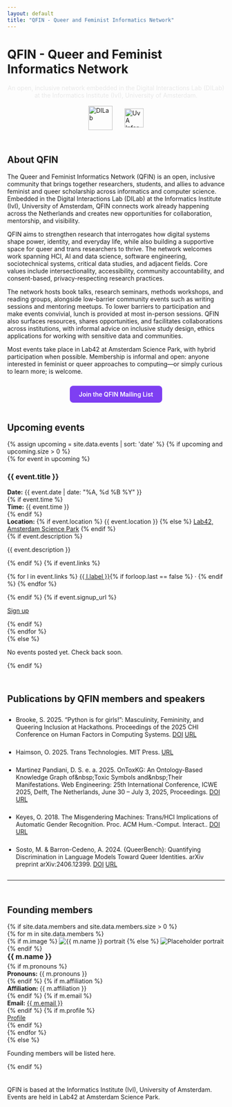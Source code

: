 ```yaml
---
layout: default
title: "QFIN - Queer and Feminist Informatics Network"
---
```


<link rel="stylesheet" href="{{ '/assets/css/custom.css' | relative_url }}">
<script src="{{ '/assets/js/bibtex.js' | relative_url }}"></script>

<!-- Page-specific styles (acts like head overrides) -->
<style>
  /* More breathing room between sections */
  .qfin-section { margin: 3.5rem 0 2.25rem !important; }

  /* Publications: no bold, indented list */
  .pub-list { margin: 0; padding-left: 1.25rem; }
  .pub-list li { padding: 0.6rem 0 0.9rem 0; }
  .pub-title, .pub-authors, .pub-venue { font-weight: 400 !important; }

  /* Default: publication links inherit text colour (not blue) */
  .pub-links a { color: inherit !important; text-decoration: underline; }

  /* Only DOI & URL are light blue */
  .pub-links a[data-accent="true"] { color: var(--blue) !important; }

  /* Side-by-side, centered logos */
  .logo-row {
    display:flex; justify-content:center; align-items:center;
    gap:28px; flex-wrap:wrap; margin: 1rem 0 2rem;
  }
  .logo-row img { display:block; height:56px; width:auto; }
  .logo-row img.logo-ivi { height:44px; } /* tweak the UvA/IvI mark size */
</style>

<!-- Title under the single header hero image -->
<h1 class="trans-title gradient">QFIN - Queer and Feminist Informatics Network</h1>
<p class="qfin-tagline" style="text-align:center; color:#e8e8e8;">
  An open, inclusive network embedded in the Digital Interactions Lab (DILab) at the Informatics Institute (IvI), University of Amsterdam.
</p>

<div class="qfin-wrap">

  <!-- DILab + IvI logos side by side -->
  <div class="logo-row">
    <img src="{{ '/assets/images/dilab-logo-white.png' | relative_url }}" alt="DILab">
    <img src="{{ '/assets/images/uva-ivi-white.png'    | relative_url }}" alt="UvA Informatics Institute" class="logo-ivi">
  </div>

  <!-- ABOUT -->
  <div class="qfin-section">
    <h2 style="color:var(--blue);">About QFIN</h2>
    <p class="qfin-subtle">
The Queer and Feminist Informatics Network (QFIN) is an open, inclusive community that brings together researchers, students, and allies to advance feminist and queer scholarship across informatics and computer science. Embedded in the Digital Interactions Lab (DILab) at the Informatics Institute (IvI), University of Amsterdam, QFIN connects work already happening across the Netherlands and creates new opportunities for collaboration, mentorship, and visibility. </p>
    
<p class="qfin-subtle">
QFIN aims to strengthen research that interrogates how digital systems shape power, identity, and everyday life, while also building a supportive space for queer and trans researchers to thrive. The network welcomes work spanning HCI, AI and data science, software engineering, sociotechnical systems, critical data studies, and adjacent fields. Core values include intersectionality, accessibility, community accountability, and consent-based, privacy-respecting research practices.
</p>

<p class="qfin-subtle">
The network hosts book talks, research seminars, methods workshops, and reading groups, alongside low-barrier community events such as writing sessions and mentoring meetups. To lower barriers to participation and make events convivial, lunch is provided at most in-person sessions. QFIN also surfaces resources, shares opportunities, and facilitates collaborations across institutions, with informal advice on inclusive study design, ethics applications for working with sensitive data and communities.
</p>

<p class="qfin-subtle">
Most events take place in Lab42 at Amsterdam Science Park, with hybrid participation when possible. Membership is informal and open: anyone interested in feminist or queer approaches to computing—or simply curious to learn more; is welcome.
</p>
  </div>

  <div style="text-align:center; margin-top: 2em;">
  <a href="https://docs.google.com/forms/d/e/1FAIpQLScgq7ggljOVLVyLeNbCSD1TisPGPgw7IfzfCVVLvTuo0sI-VQ/viewform?usp=header" 
     target="https://docs.google.com/forms/d/e/1FAIpQLScgq7ggljOVLVyLeNbCSD1TisPGPgw7IfzfCVVLvTuo0sI-VQ/viewform?usp=header" 
     class="btn btn-primary"
     style="background-color:#7e3ff2; color:white; padding:0.8em 1.5em; border-radius:8px; text-decoration:none; font-weight:600;">
     Join the QFIN Mailing List
  </a>
</div>

  <!-- UPCOMING EVENTS -->
  <div class="qfin-section">
    <h2 style="color:var(--blue);">Upcoming events</h2>
    {% assign upcoming = site.data.events | sort: 'date' %}
    {% if upcoming and upcoming.size > 0 %}
      <div class="qfin-grid">
        {% for event in upcoming %}
          <div class="qfin-card">
            <h3 style="color:var(--pink);">{{ event.title }}</h3>
            <div class="qfin-meta"><strong>Date:</strong> {{ event.date | date: "%A, %d %B %Y" }}</div>
            {% if event.time %}<div class="qfin-meta"><strong>Time:</strong> {{ event.time }}</div>{% endif %}
            <div class="qfin-meta">
              <strong>Location:</strong>
              {% if event.location %}
                {{ event.location }}
              {% else %}
                <a href="https://lab42.uva.nl/" target="_blank" rel="noopener">Lab42, Amsterdam Science Park</a>
              {% endif %}
            </div>
            {% if event.description %}<p class="qfin-desc">{{ event.description }}</p>{% endif %}
            {% if event.links %}
              <p class="qfin-small">
                {% for l in event.links %}
                  <a href="{{ l.url }}" target="_blank" rel="noopener">{{ l.label }}</a>{% if forloop.last == false %} · {% endif %}
                {% endfor %}
              </p>
            {% endif %}
            {% if event.signup_url %}
              <p><a class="qfin-btn" href="{{ event.signup_url }}" target="_blank" rel="noopener">Sign up</a></p>
            {% endif %}
          </div>
        {% endfor %}
      </div>
    {% else %}
      <p class="qfin-subtle">No events posted yet. Check back soon.</p>
    {% endif %}
  </div>

  <!-- PUBLICATIONS -->
  <div class="qfin-section">
    <h2 style="color:var(--blue);">Publications by QFIN members and speakers</h2>
    <ul class="pub-list">
<li><div class="pub-line"><span class="pub-authors">Brooke, S.</span> <span class="pub-year">2025</span>. <span class="pub-title">“Python is for girls!”: Masculinity, Femininity, and Queering Inclusion at Hackathons.</span> <span class="pub-venue">Proceedings of the 2025 CHI Conference on Human Factors in Computing Systems</span>. <span class="pub-links"> <a href="https://doi.org/10.1145/3706598.3713235" target="_blank" rel="noopener">DOI</a> <a href="https://doi.org/10.1145/3706598.3713235" target="_blank" rel="noopener">URL</a></span></div></li>
<li><div class="pub-line"><span class="pub-authors">Haimson, O.</span> <span class="pub-year">2025</span>. <span class="pub-title">Trans Technologies.</span> <span class="pub-venue">MIT Press</span>. <span class="pub-links"> <a href="https://mitpress.mit.edu/9780262551861/trans-technologies/" target="_blank" rel="noopener">URL</a></span></div></li>
<li><div class="pub-line"><span class="pub-authors">Martinez Pandiani, D. S. e. a.</span> <span class="pub-year">2025</span>. <span class="pub-title">OnToxKG: An Ontology-Based Knowledge Graph of&amp;nbsp;Toxic Symbols and&amp;nbsp;Their Manifestations.</span> <span class="pub-venue">Web Engineering: 25th International Conference, ICWE 2025, Delft, The Netherlands, June 30 – July 3, 2025, Proceedings</span>. <span class="pub-links"> <a href="https://doi.org/10.1007/978-3-031-97207-2_9" target="_blank" rel="noopener">DOI</a> <a href="https://doi.org/10.1007/978-3-031-97207-2_9" target="_blank" rel="noopener">URL</a></span></div></li>
<li><div class="pub-line"><span class="pub-authors">Keyes, O.</span> <span class="pub-year">2018</span>. <span class="pub-title">The Misgendering Machines: Trans/HCI Implications of Automatic Gender Recognition.</span> <span class="pub-venue">Proc. ACM Hum.-Comput. Interact.</span>. <span class="pub-links"> <a href="https://doi.org/10.1145/3274357" target="_blank" rel="noopener">DOI</a> <a href="https://doi.org/10.1145/3274357" target="_blank" rel="noopener">URL</a></span></div></li>
<li><div class="pub-line"><span class="pub-authors">Sosto, M. &amp; Barron-Cedeno, A.</span> <span class="pub-year">2024</span>. <span class="pub-title">{QueerBench}: Quantifying Discrimination in Language Models Toward Queer Identities.</span> <span class="pub-venue">arXiv preprint arXiv:2406.12399</span>. <span class="pub-links"> <a href="https://doi.org/10.48550/arXiv.2406.12399" target="_blank" rel="noopener">DOI</a> <a href="https://arxiv.org/abs/2406.12399" target="_blank" rel="noopener">URL</a></span></div></li>
</ul>

  <hr class="qfin-hr" />

  <!-- FOUNDING MEMBERS -->
  <div class="qfin-section">
    <h2 style="color:var(--blue);">Founding members</h2>
    {% if site.data.members and site.data.members.size > 0 %}
      <div class="qfin-grid">
        {% for m in site.data.members %}
          <div class="qfin-card qfin-member">
            {% if m.image %}
              <img src="{{ m.image | relative_url }}" alt="{{ m.name }} portrait">
            {% else %}
              <img src="https://via.placeholder.com/84" alt="Placeholder portrait">
            {% endif %}
            <div>
              <h3 style="margin:0 0 0.2rem 0; color:var(--pink);">{{ m.name }}</h3>
              {% if m.pronouns %}<div class="qfin-small"><strong>Pronouns:</strong> {{ m.pronouns }}</div>{% endif %}
              {% if m.affiliation %}<div class="qfin-small"><strong>Affiliation:</strong> {{ m.affiliation }}</div>{% endif %}
              {% if m.email %}<div class="qfin-small"><strong>Email:</strong> <a href="mailto:{{ m.email }}">{{ m.email }}</a></div>{% endif %}
              {% if m.profile %}<div class="qfin-small"><a href="{{ m.profile }}" target="_blank" rel="noopener">Profile</a></div>{% endif %}
            </div>
          </div>
        {% endfor %}
      </div>
    {% else %}
      <p class="qfin-subtle">Founding members will be listed here.</p>
    {% endif %}
  </div>

  <p class="footer-note">
    QFIN is based at the Informatics Institute (IvI), University of Amsterdam.
    Events are held in Lab42 at Amsterdam Science Park.
  </p>

</div>
